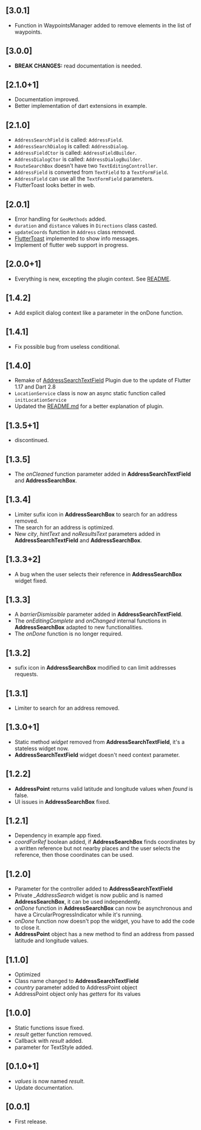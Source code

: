 ## [3.0.1]

* Function in WaypointsManager added to remove elements in the list of waypoints.

## [3.0.0]

* **BREAK CHANGES:** read documentation is needed.

## [2.1.0+1]

* Documentation improved.
* Better implementation of dart extensions in example.

## [2.1.0]

* `AddressSearchField` is called: `AddressField`.
* `AddressSearchDialog` is called: `AddressDialog`.
* `AddressFieldCtor` is called: `AddressFieldBuilder`.
* `AddressDialogCtor` is called: `AddressDialogBuilder`.
* `RouteSearchBox` doesn't have two `TextEditingController`.
* `AddressField` is converted from `TextField` to a `TextFormField`.
* `AddressField` can use all the `TextFormField` parameters.
* FlutterToast looks better in web.

## [2.0.1]

* Error handling for `GeoMethods` added.
* `duration` and `distance` values in `Directions` class casted.
* `updateCoords` function in `Address` class removed.
* [FlutterToast](https://pub.dev/packages/fluttertoast) implemented to show info messages.
* Implement of flutter web support in progress.

## [2.0.0+1]

* Everything is new, excepting the plugin context. See [README](https://pub.dev/packages/address_search_field#-readme-tab-).

## [1.4.2]

* Add explicit dialog context like a parameter in the onDone function.

## [1.4.1]

* Fix possible bug from useless conditional.

## [1.4.0]

* Remake of [AddressSearchTextField](https://pub.dev/packages/address_search_text_field) Plugin due to the update of Flutter 1.17 and Dart 2.8
* `LocationService` class is now an async static function called `initLocationService`
* Updated the [README.md](https://pub.dev/packages/address_search_field#-readme-tab-) for a better explanation of plugin.

## [1.3.5+1]

* discontinued.

## [1.3.5]

* The *onCleaned* function parameter added in **AddressSearchTextField** and **AddressSearchBox**.

## [1.3.4]

* Limiter sufix icon in **AddressSearchBox** to search for an address removed.
* The search for an address is optimized.
* New *city*, *hintText* and *noResultsText* parameters added in **AddressSearchTextField** and **AddressSearchBox**.

## [1.3.3+2]

* A bug when the user selects their reference in **AddressSearchBox** widget fixed.

## [1.3.3]

* A *barrierDismissible* parameter added in **AddressSearchTextField**.
* The *onEditingComplete* and *onChanged* internal functions in **AddressSearchBox** adapted to new functionalities.
* The *onDone* function is no longer required.

## [1.3.2]

* sufix icon in **AddressSearchBox** modified to can limit addresses requests.

## [1.3.1]

* Limiter to search for an address removed.

## [1.3.0+1]

* Static method *widget* removed from **AddressSearchTextField**, it's a stateless widget now.
* **AddressSearchTextField** widget doesn't need context parameter.

## [1.2.2]

* **AddressPoint** returns valid latitude and longitude values when *found* is false.
* UI issues in **AddressSearchBox** fixed.

## [1.2.1]

* Dependency in example app fixed.
* *coordForRef* boolean added, if **AddressSearchBox** finds coordinates by a written reference but not nearby places and the user selects the reference, then those coordinates can be used.

## [1.2.0]

* Parameter for the controller added to **AddressSearchTextField**
* Private *_AddressSearch* widget is now public and is named **AddressSearchBox**, it can be used independently.
* *onDone* function in **AddressSearchBox** can now be asynchronous and have a CircularProgressIndicator while it's running.
* *onDone* function now doesn't pop the widget, you have to add the code to close it.
* **AddressPoint** object has a new method to find an address from passed latitude and longitude values.

## [1.1.0]

* Optimized
* Class name changed to **AddressSearchTextField**
* *country* parameter added to AddressPoint object
* AddressPoint object only has *getters* for its values

## [1.0.0]

* Static functions issue fixed.
* *result* getter function removed.
* Callback with *result* added.
* parameter for TextStyle added.

## [0.1.0+1]

* *values* is now named *result*.
* Update documentation.

## [0.0.1]

* First release.
